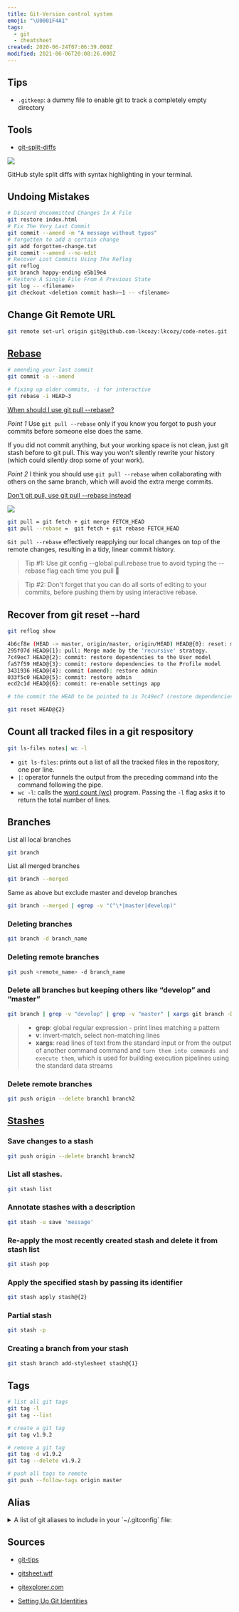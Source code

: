 ```yaml
---
title: Git-Version control system
emoji: "\U0001F4A1"
tags:
  - git
  - cheatsheet
created: 2020-06-24T07:06:39.000Z
modified: 2021-06-06T20:08:26.000Z
---
```


## Tips

- `.gitkeep`: a dummy file to enable git to track a completely empty directory

## Tools

- [git-split-diffs](https://github.com/banga/git-split-diffs)

![](https://github.com/banga/git-split-diffs/raw/main/screenshots/dark.png?raw=true)

GitHub style split diffs with syntax highlighting in your terminal.

## Undoing Mistakes

```sh
# Discard Uncommitted Changes In A File
git restore index.html
# Fix The Very Last Commit
git commit --amend -m "A message without typos"
# forgotten to add a certain change
git add forgotten-change.txt
git commit --amend --no-edit
# Recover Lost Commits Using The Reflog
git reflog
git branch happy-ending e5b19e4
# Restore A Single File From A Previous State
git log -- <filename>
git checkout <deletion commit hash>~1 -- <filename>
```

## Change Git Remote URL

```sh
git remote set-url origin git@github.com-lkcozy:lkcozy/code-notes.git
```

## [Rebase](https://git-rebase.io/)

```sh
# amending your last commit
git commit -a --amend
```

```sh
# fixing up older commits, -i for interactive
git rebase -i HEAD~3
```

[When should I use git pull --rebase?](https://stackoverflow.com/questions/2472254/when-should-i-use-git-pull-rebase)

_Point 1_
Use `git pull --rebase` only if you know you forgot to push your commits before someone else does the same.

If you did not commit anything, but your working space is not clean, just git stash before to git pull. This way you won't silently rewrite your history (which could silently drop some of your work).

_Point 2_
I think you should use `git pull --rebase` when collaborating with others on the same branch, which will avoid the extra merge commits.

[Don't git pull, use git pull --rebase instead](https://blog.manos-liakos.dev/rebase-vs-pull/)

![](https://blog.manos-liakos.dev/static/39833f875652a1793abffbbc15973e33/74200/git-rebase.webp)

```sh
git pull = git fetch + git merge FETCH_HEAD
git pull --rebase =  git fetch + git rebase FETCH_HEAD
```

`Git pull --rebase` effectively reapplying our local changes on top of the remote changes, resulting in a tidy, linear commit history.

> Tip #1: Use git config --global pull.rebase true to avoid typing the --rebase flag each time you pull 🧐

> Tip #2: Don't forget that you can do all sorts of editing to your commits, before pushing them by using interactive rebase.

## Recover from git reset --hard

```sh
git reflog show

4b6cf8e (HEAD -> master, origin/master, origin/HEAD) HEAD@{0}: reset: moving to origin/master
295f07d HEAD@{1}: pull: Merge made by the 'recursive' strategy.
7c49ec7 HEAD@{2}: commit: restore dependencies to the User model
fa57f59 HEAD@{3}: commit: restore dependencies to the Profile model
3431936 HEAD@{4}: commit (amend): restore admin
033f5c0 HEAD@{5}: commit: restore admin
ecd2c1d HEAD@{6}: commit: re-enable settings app

# the commit the HEAD to be pointed to is 7c49ec7 (restore dependencies to the User model)

git reset HEAD@{2}
```

## Count all tracked files in a git respository

```sh
git ls-files notes| wc -l
```

- `git ls-files`: prints out a list of all the tracked files in the repository, one per line.
- `|`: operator funnels the output from the preceding command into the command following the pipe.
- `wc -l`: calls the [word count (wc)](http://en.wikipedia.org/wiki/Wc_%28Unix%29) program. Passing the `-l` flag asks it to return the total number of lines.

## Branches

List all local branches

```sh
git branch
```

List all merged branches

```sh
git branch --merged
```

Same as above but exclude master and develop branches

```sh
git branch --merged | egrep -v "(^\*|master|develop)"
```

### Deleting branches

```sh
git branch -d branch_name
```

### Deleting remote branches

```sh
git push <remote_name> -d branch_name
```

### Delete all branches but keeping others like “develop” and “master”

```sh
git branch | grep -v "develop" | grep -v "master" | xargs git branch -D
```

> - **grep**: global regular expression - print lines matching a pattern
> - **v**: invert-match, select non-matching lines
> - **xargs**: read lines of text from the standard input or from the output of another command command and `turn them into commands and execute them`, which is used for building execution pipelines using the standard data streams

### Delete remote branches

```sh
git push origin --delete branch1 branch2
```

## [Stashes](https://www.atlassian.com/git/tutorials/saving-changes/git-stash)

### Save changes to a stash

```sh
git push origin --delete branch1 branch2
```

### List all stashes.

```sh
git stash list
```

### Annotate stashes with a description

```sh
git stash -u save 'message'
```

### Re-apply the most recently created stash and delete it from stash list

```sh
git stash pop
```

### Apply the specified stash by passing its identifier

```sh
git stash apply stash@{2}
```

### Partial stash

```sh
git stash -p
```

### Creating a branch from your stash

```sh
git stash branch add-stylesheet stash@{1}
```

## Tags

```sh
# list all git tags
git tag -l
git tag --list

# create a git tag
git tag v1.9.2

# remove a git tag
git tag -d v1.9.2
git tag --delete v1.9.2

# push all tags to remote
git push --follow-tags origin master
```

## Alias

<details>
   <summary>A list of git aliases to include in your `~/.gitconfig` file:</summary>

```sh

[alias]
s=status
br = branch --format='%(HEAD) %(color:yellow)%(refname:short)%(color:reset) - %(contents:subject) %(color:green)(%(committerdate:relative)) [%(authorname)]' --sort=-committerdate
undo=reset HEAD~1 --mixed
cm = commit --all -m
cma = commit -a
co = checkout
cob = checkout -b
del= branch -D
st = stash -u
pop = stash pop
stat = log --shortstat
d = diff --color-words
who = shortlog -s --
lg = log --graph --all --pretty=format:'%Cred%h%Creset -%C(yellow)%d%Creset %s %Cgreen(%cr)%Creset' --abbrev-commit --date=relative
lpo = log --pretty=oneline --abbrev-commit --graph --decorate --all
scrub = !git reset --hard && git clean -fd
rv = remote -v
sts = status
blg = log --graph --decorate --all --abbrev-commit --pretty=oneline
slog = log --graph --simplify-by-decoration --all --abbrev-commit --pretty=oneline
busythisweek = shortlog --since=one.week.ago -n #https://git.wiki.kernel.org/index.php?title=Aliases
aliases = !git config --get-regexp 'alias.\*' | colrm 1 6 | sed 's/[ ]/ = /'
whitespaceviolations = "!git diff --check $(git empty-tree-sha1)"
app = commit -a --amend --no-edit
cia = commit -a --amend
up = remote update --prune
publish = !git checkout -b $1 && git push -u origin
prb=pull --rebase
sm=!git st && git co master && git prb
```

</details>

## Sources

- [git-tips](https://github.com/git-tips/tips)

- [gitsheet.wtf](https://gitsheet.wtf/)

- [gitexplorer.com](https://gitexplorer.com/)

- [Setting Up Git Identities](https://www.micah.soy/posts/setting-up-git-identities/)
